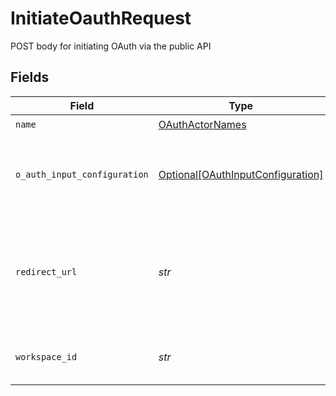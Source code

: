 # InitiateOauthRequest

POST body for initiating OAuth via the public API


## Fields

| Field                                                                                                                                  | Type                                                                                                                                   | Required                                                                                                                               | Description                                                                                                                            |
| -------------------------------------------------------------------------------------------------------------------------------------- | -------------------------------------------------------------------------------------------------------------------------------------- | -------------------------------------------------------------------------------------------------------------------------------------- | -------------------------------------------------------------------------------------------------------------------------------------- |
| `name`                                                                                                                                 | [OAuthActorNames](../../models/shared/oauthactornames.md)                                                                              | :heavy_check_mark:                                                                                                                     | N/A                                                                                                                                    |
| `o_auth_input_configuration`                                                                                                           | [Optional[OAuthInputConfiguration]](../../models/shared/oauthinputconfiguration.md)                                                    | :heavy_minus_sign:                                                                                                                     | Arbitrary vars to pass for OAuth depending on what the source/destination spec requires.                                               |
| `redirect_url`                                                                                                                         | *str*                                                                                                                                  | :heavy_check_mark:                                                                                                                     | The URL to redirect the user to with the OAuth secret stored in the secret_id query string parameter after authentication is complete. |
| `workspace_id`                                                                                                                         | *str*                                                                                                                                  | :heavy_check_mark:                                                                                                                     | The workspace to create the secret and eventually the full source.                                                                     |